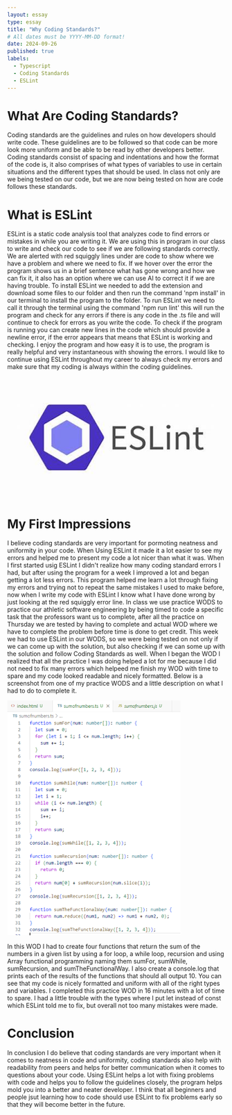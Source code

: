 ```yaml
---
layout: essay
type: essay
title: "Why Coding Standards?"
# All dates must be YYYY-MM-DD format!
date: 2024-09-26
published: true
labels:
  - Typescript
  - Coding Standards
  - ESLint
---
```

# What Are Coding Standards?
   Coding standards are the guidelines and rules on how developers should write code.  These guidelines are to be followed so that code can be more 
look more uniform and be able to be read by other developers better.  Coding standards consist of spacing and indentations and how the format of the 
code is, it also comprises of what types of variables to use in certain situations and the different types that should be used.  In class not only are we being tested on our code, but we are now being tested on how are code follows these standards.

# What is ESLint
   ESLint is a static code analysis tool that analyzes code to find errors or mistakes in while you are writing it.  We are using this in program in 
our class to write and check our code to see if we are following standards correctly.  We are alerted with red squiggly lines under are code to show 
where we have a problem and where we need to fix.  If we hover over the error the program shows us in a brief sentence what has gone wrong and how we
can fix it, it also has an option where we can use AI to correct it if we are having trouble.  To install ESLint we needed to add the extension and download some files to our folder and then run the command 'npm install' in our terminal to install the program to the folder.  To run ESLint we need to call it through the terminal using the command 'npm run lint' this will run the program and check for any errors if there is any code in the .ts file and will continue to check for errors as you write the code.  To check if the program is running you can create new lines in the code which should provide a newline error, if the error appears that means that ESLint is working and checking.  I enjoy the program and how easy it is to use, the program is really helpful and very instantaneous with showing the errors.  I would like to continue using ESLint throughout my career to always check my errors and make sure that my coding is always within the coding guidelines.  
  
<img width="600px" class="rounded float-start pe-4" src="../img/codingStandards/ESLintIMG.jpeg"><br />  
 
  
# My First Impressions
  I believe coding standards are very important for pormoting neatness and uniformity in your code.  When Using ESLint it made it a lot easier to see
my errors and helped me to present my code a lot nicer than what it was.  When I first started usig ESLint I didn't realize how many coding standard 
errors I had, but after using the program for a week I improved a lot and began getting a lot less errors.  This program helped me learn a lot through fixing my errors and trying not to repeat the same mistakes I used to make before, now when I write my code with ESLint I know what I have done wrong by just looking at the red squiggly error line.  In class we use practice WODS to practice our athletic software engineering by being timed to code a specific task that the professors want us to complete, after all the practice on Thursday we are tested by having to complete and actual WOD where we have to complete the problem before time is done to get credit.  This week we had to use ESLint in our WODS, so we were being tested on not only if we can come up with the solution, but also checking if we can some up with the solution and follow Coding Standards as well.  When I began the WOD I realized that all the practice I was doing helped a lot for me because I did not need to fix many errors which helpeed me finish my WOD with time to spare and my code looked readable and nicely formatted.  Below is a screenshot from one of my practice WODS and a little description on what I had to do to complete it.  
  
<img width="400px" class="rounded float-start pe-4" src="../img/codingStandards/WODExample.png"><br />  
  
   In this WOD I had to create four functions that return the sum of the numbers in a given list by using a for loop, a while loop, recursion and using Array functional programming naming them sumFor, sumWhile, sumRecursion, and sumTheFunctionalWay.  I also create a console.log that prints each of the results of the functions that should all output 10.  You can see that my code is nicely formatted and uniform with all of the right types and variables.  I completed this practice WOD in 16 minutes with a lot of time to spare.  I had a little trouble with the types where I put let instead of const which ESLint told me to fix, but overall not too many mistakes were made.

# Conclusion
  In conclusion I do believe that coding standards are very important when it comes to neatness in code and uniformity, coding standards also help with readability from peers and helps for better communication when it comes to questions about your code.  Using ESLint helps a lot with fixing problems with code and helps you to follow the guidelines closely, the program helps mold you into a better and neater developer.  I think that all beginners and people jsut learning how to code should use ESLint to fix problems early so that they will become better in the future.

